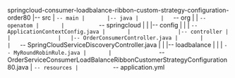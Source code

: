 springcloud-consumer-loadbalance-ribbon-custom-strategy-configuration-order80
|-- src
|   `-- main
|       |-- java
|       |   `-- org
|       |       `-- openatom
|       |           `-- springcloud
|       |               |-- config
|       |               |   `-- ApplicationContextConfig.java
|       |               |-- controller
|       |               |   |-- OrderConsumerController.java
|       |               |   `-- SpringCloudServiceDiscoveryController.java
|       |               |-- loadbalance
|       |               |   `-- MyRoundRobinRule.java
|       |               `-- OrderServiceConsumerLoadBalanceRibbonCustomerStrategyConfiguration80.java
|       `-- resources
|           `-- application.yml
